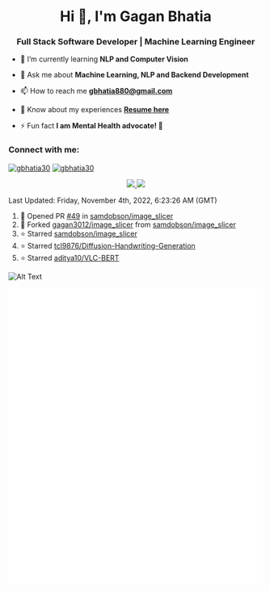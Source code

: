 <h1 align="center">Hi 👋, I'm Gagan Bhatia</h1>
<h3 align="center">Full Stack Software Developer | Machine Learning Engineer</h3>

- 🌱 I’m currently learning **NLP and Computer Vision**

- 💬 Ask me about **Machine Learning, NLP and Backend Development**

- 📫 How to reach me **gbhatia880@gmail.com**

- 📄 Know about my experiences [**Resume here**](https://drive.google.com/file/d/1VebQQLX8_SjgyhgccZByyDmtsXevF4Zf/view?usp=sharing)

- ⚡ Fun fact **I am Mental Health advocate! 🧠**

<h3 align="left">Connect with me:</h3>
<p align="left">
<a href="https://twitter.com/gbhatia30" target="blank"><img align="center" src="https://cdn.jsdelivr.net/npm/simple-icons@3.0.1/icons/twitter.svg" alt="gbhatia30" height="30" width="40" /></a>
<a href="https://linkedin.com/in/gbhatia30" target="blank"><img align="center" src="https://cdn.jsdelivr.net/npm/simple-icons@3.0.1/icons/linkedin.svg" alt="gbhatia30" height="30" width="40" /></a>
</p>

<p align="center">
<a href="https://github-readme-stats.vercel.app/api?username=gagan3012&count_private=true&show_icons=true&include_all_commits=false&hide_border=true&hide_title=true">
  <img width="48%"  src="https://github-readme-stats.vercel.app/api?username=gagan3012&count_private=true&show_icons=true&include_all_commits=false&hide_border=true&hide_title=true" />
</a>
<a href="https://github-readme-streak-stats.herokuapp.com/?user=gagan3012&hide_border=true">
  <img width="48%"  src="https://github-readme-streak-stats.herokuapp.com/?user=gagan3012&hide_border=true" />
</a>
</p>

<!--RECENT_ACTIVITY:last_update-->
Last Updated: Friday, November 4th, 2022, 6:23:26 AM (GMT)
<!--RECENT_ACTIVITY:last_update_end-->
<!--RECENT_ACTIVITY:start-->

1. 💪 Opened PR [#49](https://github.com/samdobson/image_slicer/pull/49) in [samdobson/image_slicer](https://github.com/samdobson/image_slicer)
2. 🔱 Forked [gagan3012/image_slicer](https://github.com/gagan3012/image_slicer) from [samdobson/image_slicer](https://github.com/samdobson/image_slicer)
3. ⭐ Starred [samdobson/image_slicer](https://github.com/samdobson/image_slicer)
4. ⭐ Starred [tcl9876/Diffusion-Handwriting-Generation](https://github.com/tcl9876/Diffusion-Handwriting-Generation)
5. ⭐ Starred [aditya10/VLC-BERT](https://github.com/aditya10/VLC-BERT)
<!--RECENT_ACTIVITY:end-->

![Alt Text](https://github.com/gagan3012/gagan3012/blob/output/github-contribution-grid-snake.gif)

![Metrics](https://github.com/gagan3012/gagan3012/blob/main/github-metrics.svg)

